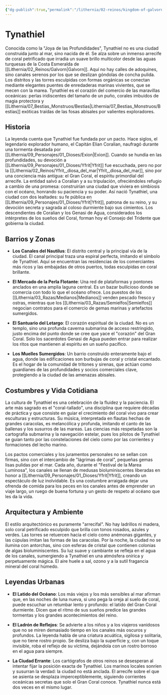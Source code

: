 ```yaml
---
{"dg-publish":true,"permalink":"/lithernia/02-reinos/kingdom-of-galvorn/tynathiel/","title":"Tynathiel","tags":["lithernia","ciudad","Galvorn"]}
---
```


# Tynathiel

Conocida como la "Joya de las Profundidades", Tynathiel no es una ciudad construida junto al mar, sino nacida de él. Se alza sobre un inmenso arrecife de coral petrificado que irradia un suave brillo multicolor desde las aguas turquesas de la Costa Esmeralda de [[Lithernia/02_Reinos/Galvorn\|Galvorn]]. Aquí no hay calles de adoquines, sino canales serenos por los que se deslizan góndolas de concha pulida. Los distritos y las torres esculpidas con formas orgánicas se conectan mediante elegantes puentes de enredaderas marinas vivientes, que se mecen con la marea. Tynathiel es el corazón del comercio de las maravillas oceánicas: perlas iridiscentes del tamaño de un puño, corales imbuidos de magia protectora y [[Lithernia/07_Bestias_Monstruos/Bestias\|Lithernia/07_Bestias_Monstruos/Bestias]] exóticas traídas de las fosas abisales por valientes exploradores.

## Historia

La leyenda cuenta que Tynathiel fue fundada por un pacto. Hace siglos, el legendario explorador humano, el Capitán Elian Coralian, naufragó durante una tormenta desatada por [[Lithernia/09_Personajes/01_Dioses/Exion\|Exion]]. Cuando se hundía en las profundidades, su devoción a [[Lithernia/09_Personajes/01_Dioses/Yfrit\|Yfrit]] fue escuchada, pero no por la [[Lithernia/02_Reinos/Yfrit,_diosa_del_mar\|Yfrit,_diosa_del_mar]], sino por una conciencia más antigua: el Gran Coral, el espíritu primordial del arrecife. La entidad salvó a Coralian y a su tripulación, ofreciéndoles refugio a cambio de una promesa: construirían una ciudad que viviera en simbiosis con el océano, honrando su paciencia y su poder. Así nació Tynathiel, una ciudad con dos lealtades: su fe pública en [[Lithernia/09_Personajes/01_Dioses/Yfrit\|Yfrit]], patrona de su reino, y su devoción secreta y sagrada al coloso durmiente bajo sus cimientos. Los descendientes de Coralian y los Genasi de Agua, considerados los intérpretes de los sueños del Coral, forman hoy el Consejo del Tridente que gobierna la ciudad.

## Barrios y Zonas

- **Los Canales del Nautilus**: El distrito central y la principal vía de la ciudad. El canal principal traza una espiral perfecta, imitando el símbolo de Tynathiel. Aquí se encuentran las residencias de los comerciantes más ricos y las embajadas de otros puertos, todas esculpidas en coral brillante.

- **El Mercado de la Perla Flotante**: Una red de plataformas y pontones anclados en una amplia laguna central. Es un bazar bullicioso donde se comercia con todo lo que el océano ofrece. Los puestos de los [[Lithernia/03_Razas/Medianos\|Medianos]] venden pescado fresco y ostras, mientras que los [[Lithernia/03_Razas/Semielfos\|Semielfos]] negocian contratos para el comercio de gemas marinas y artefactos sumergidos.

- **El Santuario del Letargo**: El corazón espiritual de la ciudad. No es un templo, sino una profunda caverna submarina de acceso restringido, justo encima del punto donde se cree que yace el "corazón" del Gran Coral. Solo los sacerdotes Genasi de Agua pueden entrar para realizar los ritos que mantienen al espíritu en un sueño pacífico.

- **Los Muelles Sumergidos**: Un barrio construido enteramente bajo el agua, donde las edificaciones son burbujas de coral y cristal encantado. Es el hogar de la comunidad de tritones y sirenas, que actúan como guardianes de las profundidades y socios comerciales clave, protegiendo a la ciudad de las amenazas abisales.

## Costumbres y Vida Cotidiana

La cultura de Tynathiel es una celebración de la fluidez y la paciencia. El arte más sagrado es el "coral-tallado", una disciplina que requiere décadas de práctica y que consiste en guiar el crecimiento del coral vivo para crear esculturas y estructuras. Su música, interpretada en flautas hechas de grandes caracolas, es melancólica y profunda, imitando el canto de las ballenas y los susurros de las mareas. Las ciencias más respetadas son la cartografía submarina y la navegación estelar, pues los pilotos de Tynathiel se guían tanto por las constelaciones del cielo como por las corrientes y formaciones del lecho marino.

Los pactos comerciales y los juramentos personales no se sellan con firmas, sino con el intercambio de "lágrimas de coral", pequeñas gemas lisas pulidas por el mar. Cada año, durante el "Festival de la Marea Luminosa", los canales se llenan de medusas bioluminiscentes liberadas en honor a [[Lithernia/09_Personajes/01_Dioses/Yfrit\|Yfrit]], creando un espectáculo de luz inolvidable. Es una costumbre arraigada dejar una ofrenda de comida para los peces en los canales antes de emprender un viaje largo, un ruego de buena fortuna y un gesto de respeto al océano que les da la vida.

## Arquitectura y Ambiente

El estilo arquitectónico es puramente "arrecifal". No hay ladrillos ni madera, solo coral petrificado esculpido que brilla con tonos rosados, azules y verdes. Las torres se retuercen hacia el cielo como anémonas gigantes, y las cúpulas imitan las formas de las caracolas. Por la noche, la ciudad no se ilumina con antorchas, sino con esferas de cristal que contienen colonias de algas bioluminiscentes. Su luz suave y cambiante se refleja en el agua de los canales, sumergiendo a Tynathiel en una atmósfera onírica y perpetuamente mágica. El aire huele a sal, ozono y a la sutil fragancia mineral del coral húmedo.

## Leyendas Urbanas

- **El Latido del Océano**: Los más viejos y los más sensibles al mar afirman que, en las noches de luna nueva, si uno pega la oreja al suelo de coral, puede escuchar un retumbar lento y profundo: el latido del Gran Coral durmiente. Dicen que el ritmo de sus sueños predice las grandes tormentas y los grandes acontecimientos del reino.

- **El Ladrón de Reflejos**: Se advierte a los niños y a los viajeros vanidosos que no se miren demasiado tiempo en los canales más oscuros y profundos. La leyenda habla de una criatura acuática, sigilosa y solitaria, que no tiene rostro propio. Se desliza bajo la superficie y, con un toque invisible, roba el reflejo de su víctima, dejándola con un rostro borroso en el agua para siempre.

- **La Ciudad Errante**: Los cartógrafos de otros reinos se desesperan al intentar fijar la posición exacta de Tynathiel. Los marinos locales sonríen y susurran la verdad: la ciudad no está anclada. El arrecife sobre el que se asienta se desplaza imperceptiblemente, siguiendo corrientes oceánicas secretas que solo el Gran Coral conoce. Tynathiel nunca está dos veces en el mismo lugar.